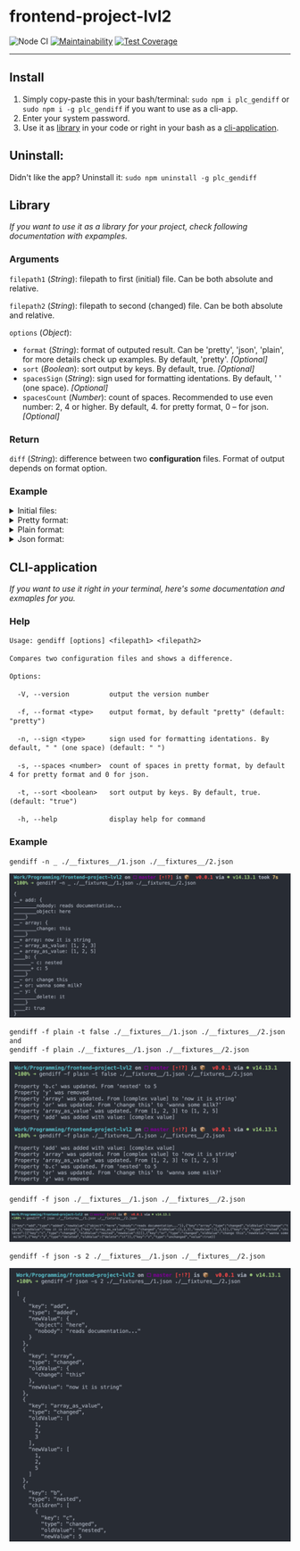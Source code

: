 # frontend-project-lvl2
![Node CI](https://github.com/peacelovecookies/frontend-project-lvl2/workflows/Node%20CI/badge.svg) [![Maintainability](https://api.codeclimate.com/v1/badges/4bb889005323f929a5be/maintainability)](https://codeclimate.com/github/peacelovecookies/frontend-project-lvl2/maintainability) [![Test Coverage](https://api.codeclimate.com/v1/badges/4bb889005323f929a5be/test_coverage)](https://codeclimate.com/github/peacelovecookies/frontend-project-lvl2/test_coverage)

---

## Install

1. Simply copy-paste this in your bash/terminal: `sudo npm i plc_gendiff` or `sudo npm i -g plc_gendiff` if you want to use as a cli-app.
2. Enter your system password.
3. Use it as [library](#library) in your code or right in your bash as a [cli-application](#cli-application).

## Uninstall:

Didn't like the app? Uninstall it: `sudo npm uninstall -g plc_gendiff`

## Library

_If you want to use it as a library for your project, check following documentation with expamples._

### Arguments

`filepath1` (_String_): filepath to first (initial) file. Can be both absolute and relative.

`filepath2` (_String_): filepath to second (changed) file. Can be both absolute and relative.

`options` (_Object_):

- `format` (_String_): format of outputed result. Can be 'pretty', 'json', 'plain', for more details check up examples. By default, 'pretty'. _[Optional]_
- `sort` (_Boolean_): sort output by keys. By default, true. _[Optional]_
- `spacesSign` (_String_): sign used for formatting identations. By default, ' ' (one space). _[Optional]_
- `spacesCount` (_Number_): count of spaces. Recommended to use even number: 2, 4 or higher. By default, 4.  for pretty format, 0 – for json. _[Optional]_

### Return
    
`diff` (_String_): difference between two **configuration** files. Format of output depends on format option.

### Example

<details>
<summary>Initial files: </summary>
    
```json
// file1.json
{
  "z": true,
  "b": {
    "c": "nested"
  },
  "y": {
    "delete": "it"
  },
  "array": {
    "change": "this"
  },
  "or": "change this",
}

// file2.json
{
  "z": true,
  "b": {
    "c": 5
  },
  "array": "now it is string"
  "or": "wanna some milk?",
  "add": {
    "object": "here",
    "nobody": "reads documentation..."
  }
}
```

</details>

<details>
  <summary>Pretty format: </summary>

  ```javascript
  // app.js
  import gendiff from 'plc_gendiff';

  const prettyOptions = { format: 'pretty', spacesSign: '_' };
  const pretty = gendiff(path/to/file1, path/to/file2, prettyOptions);
  ```

  <details>
    <summary>console.log(pretty);</summary>

    ```
    {
    __+ add: {
    ________nobody: reads documentation...
    ________object: here
    ____}
    __- array: {
    ________change: this
    ____}
    __+ array: now it is string
    __- array_as_value: [1, 2, 3]
    __+ array_as_value: [1, 2, 5]
    ____b: {
    ______- c: nested
    ______+ c: 5
    ____}
    __- or: change this
    __+ or: wanna some milk?
    __- y: {
    ________delete: it
    ____}
    ____z: true
    }
    ```

  </details>

</details>

<details>
  <summary>Plain format: </summary>

  ```js
  // app.js
  import gendiff from 'plc_gendiff';

  const plainOptions = { format: 'plain', sort: 'false' };
  const plain = gendiff(path/to/file1, path/to/file2, plainOptions);
  ```

  <details>
    <summary>console.log(plain)</summary>
    
  ```
  Property 'b.c' was updated. From 'nested' to 5
  Property 'y' was removed
  Property 'array' was updated. From [complex value] to 'now it is string'
  Property 'or' was updated. From 'change this' to 'wanna some milk?'
  Property 'array_as_value' was updated. From [1, 2, 3] to [1, 2, 5]
  Property 'add' was added with value: [complex value]
  ```
  
  </details>
</details>

<details>
  <summary>Json format: </summary>

  ```js
  // app.js
  import gendiff from 'plc_gendiff';

  const jsonOptions = { format: 'json', sort: 2 };
  const json = gendiff(path/to/file1, path/to/file2, jsonOptions);
  ```

  <details>
    <summary>console.log(json)</summary>

  ```json
  [
    {
      "key": "add",
      "type": "added",
      "newValue": {
        "object": "here",
        "nobody": "reads documentation..."
      }
    },
    {
      "key": "array",
      "type": "changed",
      "oldValue": {
        "change": "this"
      },
      "newValue": "now it is string"
    },
    {
      "key": "array_as_value",
      "type": "changed",
      "oldValue": [
        1,
        2,
        3
      ],
      "newValue": [
        1,
        2,
        5
      ]
    },
    {
      "key": "b",
      "type": "nested",
      "children": [
        {
          "key": "c",
          "type": "changed",
          "oldValue": "nested",
          "newValue": 5
        }
      ]
    },
    {
      "key": "or",
      "type": "changed",
      "oldValue": "change this",
      "newValue": "wanna some milk?"
    },
    {
      "key": "y",
      "type": "deleted",
      "oldValue": {
        "delete": "it"
      }
    },
    {
      "key": "z",
      "type": "unchanged",
      "value": true
    }
  ]
  ```
  </details>
</details>

## CLI-application

_If you want to use it right in your terminal, here's some documentation and exmaples for you._

### Help

    Usage: gendiff [options] <filepath1> <filepath2>

    Compares two configuration files and shows a difference.

    Options:

      -V, --version          output the version number

      -f, --format <type>    output format, by default "pretty" (default: "pretty")
      
      -n, --sign <type>      sign used for formatting identations. By default, " " (one space) (default: " ")
      
      -s, --spaces <number>  count of spaces in pretty format, by default 4 for pretty format and 0 for json.
      
      -t, --sort <boolean>   sort output by keys. By default, true. (default: "true")
      
      -h, --help             display help for command

### Example
  
    gendiff -n _ ./__fixtures__/1.json ./__fixtures__/2.json
  
  ![make me pretty](./img/pretty.png?raw=true)

    gendiff -f plain -t false ./__fixtures__/1.json ./__fixtures__/2.json
    and
    gendiff -f plain ./__fixtures__/1.json ./__fixtures__/2.json

  ![make me plain](./img/plain.png?raw=true)
  
    gendiff -f json ./__fixtures__/1.json ./__fixtures__/2.json

  ![make me json](./img/json_default.png?raw=true)

    gendiff -f json -s 2 ./__fixtures__/1.json ./__fixtures__/2.json

  ![make me pretty json](./img/json_spaces.png?raw=true)
